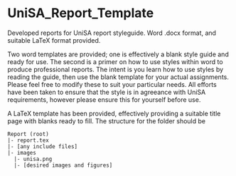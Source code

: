 # UniSA_Report_Template
Developed reports for UniSA report styleguide. Word .docx format, and suitable LaTeX format provided.

Two word templates are provided; one is effectively a blank style guide and ready for use. The second is a primer on how to use styles
within word to produce professional reports. The intent is you learn how to use styles by reading the guide, then use the blank template for
your actual assignments.
Please feel free to modify these to suit your particular needs.
All efforts have been taken to ensure that the style is in agreeance with UniSA requirements, however please ensure this
for yourself before use.

A LaTeX template has been provided, effectively providing a suitable title page with blanks ready to fill.
The structure for the folder should be 

    Report (root)
    |- report.tex
    |- [any include files]
    |- images
      |- unisa.png
      |- [desired images and figures]
    
